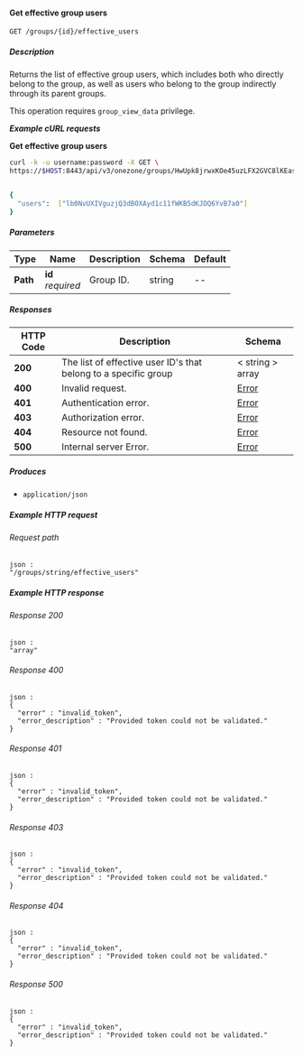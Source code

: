 
<a name="get_group_effective_users"></a>
#### Get effective group users
```
GET /groups/{id}/effective_users
```


##### Description
Returns the list of effective group users, which includes both who directly belong to the group,
as well as users who belong to the group indirectly through its parent groups.

This operation requires `group_view_data` privilege.

***Example cURL requests***

**Get effective group users**
```bash
curl -k -u username:password -X GET \
https://$HOST:8443/api/v3/onezone/groups/HwUpk8jrwxKOe45uzLFX2GVC8lKEasj4q253sptVqF8/effective_users


{
  "users":  ["lb0NvUXIVguzjQ3dBOXAyd1c11fWKB5dKJDQ6YvB7a0"]
}
```


##### Parameters

|Type|Name|Description|Schema|Default|
|---|---|---|---|---|
|**Path**|**id**  <br>*required*|Group ID.|string|--|


##### Responses

|HTTP Code|Description|Schema|
|---|---|---|
|**200**|The list of effective user ID's that belong to a specific group|< string > array|
|**400**|Invalid request.|[Error](../definitions/Error.md#error)|
|**401**|Authentication error.|[Error](../definitions/Error.md#error)|
|**403**|Authorization error.|[Error](../definitions/Error.md#error)|
|**404**|Resource not found.|[Error](../definitions/Error.md#error)|
|**500**|Internal server Error.|[Error](../definitions/Error.md#error)|


##### Produces

* `application/json`


##### Example HTTP request

###### Request path
```
json :
"/groups/string/effective_users"
```


##### Example HTTP response

###### Response 200
```
json :
"array"
```


###### Response 400
```
json :
{
  "error" : "invalid_token",
  "error_description" : "Provided token could not be validated."
}
```


###### Response 401
```
json :
{
  "error" : "invalid_token",
  "error_description" : "Provided token could not be validated."
}
```


###### Response 403
```
json :
{
  "error" : "invalid_token",
  "error_description" : "Provided token could not be validated."
}
```


###### Response 404
```
json :
{
  "error" : "invalid_token",
  "error_description" : "Provided token could not be validated."
}
```


###### Response 500
```
json :
{
  "error" : "invalid_token",
  "error_description" : "Provided token could not be validated."
}
```



